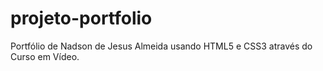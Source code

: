 # projeto-portfolio
Portfólio de Nadson de Jesus Almeida usando HTML5 e CSS3 através do Curso em Vídeo.
